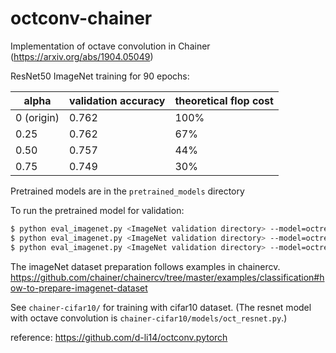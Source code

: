 # octconv-chainer
Implementation of octave convolution in Chainer (https://arxiv.org/abs/1904.05049)

ResNet50 ImageNet training for 90 epochs:

| alpha         | validation accuracy | theoretical flop cost|
| ------------- | ------------------- |----------------------|
| 0 (origin)    | 0.762               |    100%              |
| 0.25          | 0.762               |    67%               |
| 0.50          | 0.757               |    44%               |
| 0.75          | 0.749               |    30%               |

Pretrained models are in the `pretrained_models` directory

To run the pretrained model for validation:
```bash
$ python eval_imagenet.py <ImageNet validation directory> --model=octresnet50 --alpha=0.25 --pretrained-model=pretrained_models/octresnet50_alpha25 --gpu=0
$ python eval_imagenet.py <ImageNet validation directory> --model=octresnet50 --alpha=0.50 --pretrained-model=pretrained_models/octresnet50_alpha50 --gpu=0
$ python eval_imagenet.py <ImageNet validation directory> --model=octresnet50 --alpha=0.75 --pretrained-model=pretrained_models/octresnet50_alpha75 --gpu=0
```

The imageNet dataset preparation follows examples in chainercv.
https://github.com/chainer/chainercv/tree/master/examples/classification#how-to-prepare-imagenet-dataset


See `chainer-cifar10/` for training with cifar10 dataset. (The resnet model with octave convolution is `chainer-cifar10/models/oct_resnet.py`.)


reference: https://github.com/d-li14/octconv.pytorch

